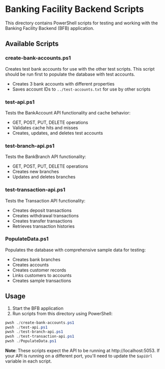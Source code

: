 # Banking Facility Backend Scripts

This directory contains PowerShell scripts for testing and working with the Banking Facility Backend (BFB) application.

## Available Scripts

### create-bank-accounts.ps1
Creates test bank accounts for use with the other test scripts. This script should be run first to populate the database with test accounts.
- Creates 3 bank accounts with different properties
- Saves account IDs to `../test-accounts.txt` for use by other scripts

### test-api.ps1
Tests the BankAccount API functionality and cache behavior:
- GET, POST, PUT, DELETE operations
- Validates cache hits and misses
- Creates, updates, and deletes test accounts

### test-branch-api.ps1
Tests the BankBranch API functionality:
- GET, POST, PUT, DELETE operations
- Creates new branches
- Updates and deletes branches

### test-transaction-api.ps1
Tests the Transaction API functionality:
- Creates deposit transactions
- Creates withdrawal transactions
- Creates transfer transactions
- Retrieves transaction histories

### PopulateData.ps1
Populates the database with comprehensive sample data for testing:
- Creates bank branches
- Creates accounts
- Creates customer records
- Links customers to accounts
- Creates sample transactions

## Usage

1. Start the BFB application
2. Run scripts from this directory using PowerShell:

```powershell
pwsh ./create-bank-accounts.ps1
pwsh ./test-api.ps1
pwsh ./test-branch-api.ps1
pwsh ./test-transaction-api.ps1
pwsh ./PopulateData.ps1
```

**Note**: These scripts expect the API to be running at http://localhost:5053. If your API is running on a different port, you'll need to update the `$apiUrl` variable in each script.
